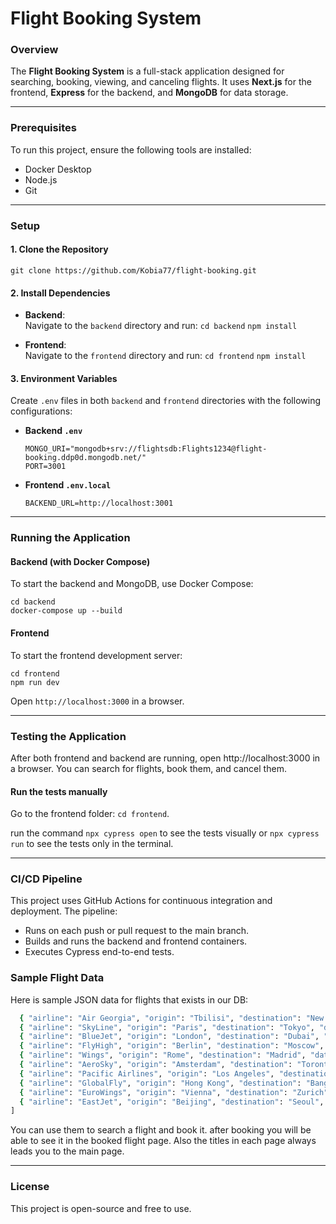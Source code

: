 
# Flight Booking System

### Overview
The **Flight Booking System** is a full-stack application designed for searching, booking, viewing, and canceling flights. It uses **Next.js** for the frontend, **Express** for the backend, and **MongoDB** for data storage.

---

### Prerequisites
To run this project, ensure the following tools are installed:

- Docker Desktop
- Node.js
- Git

---

### Setup

#### 1. Clone the Repository
```git clone https://github.com/Kobia77/flight-booking.git```

#### 2. Install Dependencies

- **Backend**:  
  Navigate to the `backend` directory and run:
  ```cd backend```
  ```npm install```

- **Frontend**:  
  Navigate to the `frontend` directory and run:
  ```cd frontend```
  ```npm install```

#### 3. Environment Variables
Create `.env` files in both `backend` and `frontend` directories with the following configurations:

- **Backend `.env`**
  
  ```
  MONGO_URI="mongodb+srv://flightsdb:Flights1234@flight-booking.ddp0d.mongodb.net/"
  PORT=3001
- **Frontend `.env.local`**
    
  ```
  BACKEND_URL=http://localhost:3001
---

### Running the Application

#### Backend (with Docker Compose)
To start the backend and MongoDB, use Docker Compose:
```
cd backend
docker-compose up --build
```
#### Frontend
To start the frontend development server:
```
cd frontend
npm run dev
```

Open `http://localhost:3000` in a browser.

---

### Testing the Application
After both frontend and backend are running, open http://localhost:3000 in a browser. You can search for flights, book them, and cancel them.
#### Run the tests manually
Go to the frontend folder: `cd frontend`.

run the command `npx cypress open` to see the tests visually or `npx cypress run` to see the tests only in the terminal. 

---

### CI/CD Pipeline
This project uses GitHub Actions for continuous integration and deployment. The pipeline:

- Runs on each push or pull request to the main branch.
- Builds and runs the backend and frontend containers.
- Executes Cypress end-to-end tests.

### Sample Flight Data

Here is sample JSON data for flights that exists in our DB:

```bash
  { "airline": "Air Georgia", "origin": "Tbilisi", "destination": "New York", "date": "2024-10-15", "price": 550 },
  { "airline": "SkyLine", "origin": "Paris", "destination": "Tokyo", "date": "2024-11-20", "price": 750},
  { "airline": "BlueJet", "origin": "London", "destination": "Dubai", "date": "2024-12-05", "price": 450},
  { "airline": "FlyHigh", "origin": "Berlin", "destination": "Moscow", "date": "2024-08-17", "price": 300 },
  { "airline": "Wings", "origin": "Rome", "destination": "Madrid", "date": "2024-09-10", "price": 280},
  { "airline": "AeroSky", "origin": "Amsterdam", "destination": "Toronto", "date": "2024-07-22", "price": 620},
  { "airline": "Pacific Airlines", "origin": "Los Angeles", "destination": "Sydney", "date": "2024-03-30", "price": 1200 },
  { "airline": "GlobalFly", "origin": "Hong Kong", "destination": "Bangkok", "date": "2024-05-05", "price": 350},
  { "airline": "EuroWings", "origin": "Vienna", "destination": "Zurich", "date": "2024-04-12", "price": 210 },
  { "airline": "EastJet", "origin": "Beijing", "destination": "Seoul", "date": "2024-06-18", "price": 480}
]
```

You can use them to search a flight and book it. after booking you will be able to see it in the booked flight page.
Also the titles in each page always leads you to the main page.

---

### License
This project is open-source and free to use.
